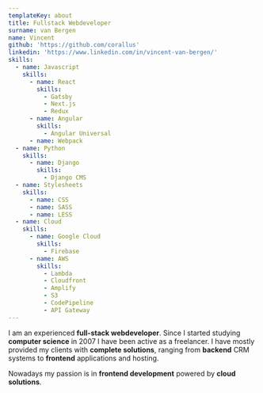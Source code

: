```yaml
---
templateKey: about
title: Fullstack Webdeveloper
surname: van Bergen
name: Vincent
github: 'https://github.com/corallus'
linkedin: 'https://www.linkedin.com/in/vincent-van-bergen/'
skills:
  - name: Javascript
    skills:
      - name: React
        skills:
          - Gatsby
          - Next.js
          - Redux
      - name: Angular
        skills:
          - Angular Universal
      - name: Webpack
  - name: Python
    skills:
      - name: Django
        skills:
          - Django CMS
  - name: Stylesheets
    skills:
      - name: CSS
      - name: SASS
      - name: LESS
  - name: Cloud
    skills:
      - name: Google Cloud
        skills:
          - Firebase
      - name: AWS
        skills:
          - Lambda
          - Cloudfront
          - Amplify
          - S3
          - CodePipeline
          - API Gateway
---
```

I am an experienced **full-stack webdeveloper**. Since I started studying **computer science** in 2007 I have been active as a freelancer. I have mostly provided my clients with **complete solutions**, ranging from **backend** CRM systems to **frontend** applications and hosting.

Nowadays my passion is in **frontend development** powered by **cloud solutions**.

